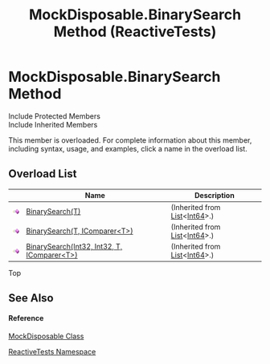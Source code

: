 ﻿---
title: MockDisposable.BinarySearch Method  (ReactiveTests)
TOCTitle: BinarySearch Method
ms:assetid: Overload:ReactiveTests.MockDisposable.BinarySearch
ms:mtpsurl: https://msdn.microsoft.com/en-us/library/reactivetests.mockdisposable.binarysearch(v=VS.103)
ms:contentKeyID: 36619827
ms.date: 06/28/2011
mtps_version: v=VS.103
f1_keywords:
- ReactiveTests.MockDisposable.BinarySearch
dev_langs:
- CSharp
- JScript
- VB
- FSharp
---

# MockDisposable.BinarySearch Method

Include Protected Members  
Include Inherited Members  

This member is overloaded. For complete information about this member, including syntax, usage, and examples, click a name in the overload list.

## Overload List

<table>
<thead>
<tr class="header">
<th> </th>
<th>Name</th>
<th>Description</th>
</tr>
</thead>
<tbody>
<tr class="odd">
<td><img src="images\Hh303103.pubmethod(en-us,VS.103).gif" title="Public method" alt="Public method" /></td>
<td><a href="https://msdn.microsoft.com/en-us/library/m:system.collections.generic.list%601.binarysearch(%600)(v=VS.103)">BinarySearch(T)</a></td>
<td>(Inherited from <a href="https://msdn.microsoft.com/en-us/library/6sh2ey19">List</a>&lt;<a href="https://msdn.microsoft.com/en-us/library/6yy583ek">Int64</a>&gt;.)</td>
</tr>
<tr class="even">
<td><img src="images\Hh303103.pubmethod(en-us,VS.103).gif" title="Public method" alt="Public method" /></td>
<td><a href="https://msdn.microsoft.com/en-us/library/m:system.collections.generic.list%601.binarysearch(%600%2csystem.collections.generic.icomparer%7b%600%7d)(v=VS.103)">BinarySearch(T, IComparer&lt;T&gt;)</a></td>
<td>(Inherited from <a href="https://msdn.microsoft.com/en-us/library/6sh2ey19">List</a>&lt;<a href="https://msdn.microsoft.com/en-us/library/6yy583ek">Int64</a>&gt;.)</td>
</tr>
<tr class="odd">
<td><img src="images\Hh303103.pubmethod(en-us,VS.103).gif" title="Public method" alt="Public method" /></td>
<td><a href="https://msdn.microsoft.com/en-us/library/m:system.collections.generic.list%601.binarysearch(system.int32%2csystem.int32%2c%600%2csystem.collections.generic.icomparer%7b%600%7d)(v=VS.103)">BinarySearch(Int32, Int32, T, IComparer&lt;T&gt;)</a></td>
<td>(Inherited from <a href="https://msdn.microsoft.com/en-us/library/6sh2ey19">List</a>&lt;<a href="https://msdn.microsoft.com/en-us/library/6yy583ek">Int64</a>&gt;.)</td>
</tr>
</tbody>
</table>

Top

## See Also

#### Reference

[MockDisposable Class](hh314705\(v=vs.103\).md)

[ReactiveTests Namespace](hh303221\(v=vs.103\).md)

